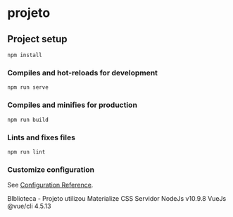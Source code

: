 # projeto

## Project setup
```
npm install
```

### Compiles and hot-reloads for development
```
npm run serve
```

### Compiles and minifies for production
```
npm run build
```

### Lints and fixes files
```
npm run lint
```

### Customize configuration
See [Configuration Reference](https://cli.vuejs.org/config/).

BIblioteca - Projeto utilizou Materialize CSS Servidor NodeJs v10.9.8 VueJs @vue/cli 4.5.13
